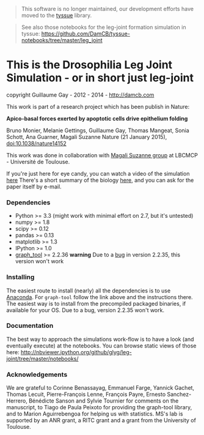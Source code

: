 > This software is no longer maintained, our development efforts have moved to 
the [tyssue](https://damcb.com/tyssue) library.

> See also those notebooks for the leg-joint formation simulation
> in tyssue: https://github.com/DamCB/tyssue-notebooks/tree/master/leg_joint

# This is the Drosophilia Leg Joint Simulation - or in short just leg-joint

copyright Guillaume Gay - 2012 - 2014 - http://damcb.com

This work is part of a research project which has been publish in Nature:

**Apico-basal forces exerted by apoptotic cells drive epithelium folding**

Bruno Monier, Melanie Gettings, Guillaume Gay, Thomas Mangeat, Sonia Schott, Ana Guarner, Magali Suzanne
Nature (21 January 2015), [doi:10.1038/nature14152](http://dx.doi.org/10.1038/nature14152)


This work was done in collaboration with
[Magali Suzanne group](http://www-lbcmcp.ups-tlse.fr/Nouveau_site/modeles/EquipeSuzanne-Accueil.htm)
at LBCMCP - Université de Toulouse.

If you're just here for eye candy, you can watch a video of the simulation [here](http://vimeo.com/107188046)
There's a short summary of the biology [here](http://damcb.com/paper_out.html), and you can ask for the paper itself by e-mail.

### Dependencies

* Python >= 3.3  (might work with minimal effort on 2.7, but it's untested)
* numpy >= 1.8
* scipy >= 0.12
* pandas >= 0.13
* matplotlib >= 1.3
* IPython >= 1.0
* [graph_tool](http://graph-tool.skewed.de/) >= 2.2.36 **warning** Due to
  a
  [bug](https://git.skewed.de/count0/graph-tool/commit/26f7d07b3359098fcc551b0a1159703bb4c10e18) in version 2.2.35, this version won't work

### Installing

The easiest route to install (nearly) all the dependencies is to use
[Anaconda](https://store.continuum.io/cshop/anaconda/). For
`graph-tool` follow the link above and the instructions there. The
easiest way is to install from the precompiled packaged binaries, if
available for your OS. Due to a bug, version 2.2.35 won't work.


### Documentation

The best way to approach the simulations work-flow is to have a look (and eventually execute) at the notebooks.
You can browse static views of those here:
http://nbviewer.ipython.org/github/glyg/leg-joint/tree/master/notebooks/

### Acknowledgements


We are grateful to Corinne Benassayag, Emmanuel Farge, Yannick Gachet,
Thomas Lecuit, Pierre-François Lenne, François Payre, Ernesto
Sanchez-Herrero, Bénédicte Sanson and Sylvie Tournier for comments on
the manuscript, to Tiago de Paula Peixoto for providing the graph-tool
library, and to Marion Aguirrebengoa for helping us with
statistics. MS's lab is supported by an ANR grant, a RITC grant and a
grant from the University of Toulouse.
